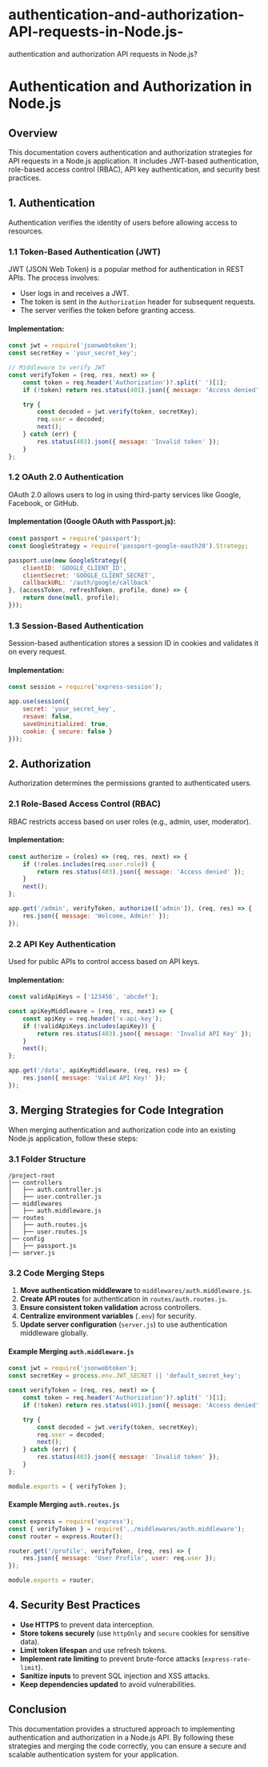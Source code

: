 # authentication-and-authorization-API-requests-in-Node.js-
authentication and authorization API requests in Node.js?



# Authentication and Authorization in Node.js

## Overview
This documentation covers authentication and authorization strategies for API requests in a Node.js application. It includes JWT-based authentication, role-based access control (RBAC), API key authentication, and security best practices.

## 1. Authentication
Authentication verifies the identity of users before allowing access to resources.

### 1.1 Token-Based Authentication (JWT)
JWT (JSON Web Token) is a popular method for authentication in REST APIs. The process involves:
- User logs in and receives a JWT.
- The token is sent in the `Authorization` header for subsequent requests.
- The server verifies the token before granting access.

#### Implementation:
```javascript
const jwt = require('jsonwebtoken');
const secretKey = 'your_secret_key';

// Middleware to verify JWT
const verifyToken = (req, res, next) => {
    const token = req.header('Authorization')?.split(' ')[1];
    if (!token) return res.status(401).json({ message: 'Access denied' });

    try {
        const decoded = jwt.verify(token, secretKey);
        req.user = decoded;
        next();
    } catch (err) {
        res.status(403).json({ message: 'Invalid token' });
    }
};
```

### 1.2 OAuth 2.0 Authentication
OAuth 2.0 allows users to log in using third-party services like Google, Facebook, or GitHub.

#### Implementation (Google OAuth with Passport.js):
```javascript
const passport = require('passport');
const GoogleStrategy = require('passport-google-oauth20').Strategy;

passport.use(new GoogleStrategy({
    clientID: 'GOOGLE_CLIENT_ID',
    clientSecret: 'GOOGLE_CLIENT_SECRET',
    callbackURL: '/auth/google/callback'
}, (accessToken, refreshToken, profile, done) => {
    return done(null, profile);
}));
```

### 1.3 Session-Based Authentication
Session-based authentication stores a session ID in cookies and validates it on every request.

#### Implementation:
```javascript
const session = require('express-session');

app.use(session({
    secret: 'your_secret_key',
    resave: false,
    saveUninitialized: true,
    cookie: { secure: false }
}));
```

## 2. Authorization
Authorization determines the permissions granted to authenticated users.

### 2.1 Role-Based Access Control (RBAC)
RBAC restricts access based on user roles (e.g., admin, user, moderator).

#### Implementation:
```javascript
const authorize = (roles) => (req, res, next) => {
    if (!roles.includes(req.user.role)) {
        return res.status(403).json({ message: 'Access denied' });
    }
    next();
};

app.get('/admin', verifyToken, authorize(['admin']), (req, res) => {
    res.json({ message: 'Welcome, Admin!' });
});
```

### 2.2 API Key Authentication
Used for public APIs to control access based on API keys.

#### Implementation:
```javascript
const validApiKeys = ['123456', 'abcdef'];

const apiKeyMiddleware = (req, res, next) => {
    const apiKey = req.header('x-api-key');
    if (!validApiKeys.includes(apiKey)) {
        return res.status(403).json({ message: 'Invalid API Key' });
    }
    next();
};

app.get('/data', apiKeyMiddleware, (req, res) => {
    res.json({ message: 'Valid API Key!' });
});
```

## 3. Merging Strategies for Code Integration
When merging authentication and authorization code into an existing Node.js application, follow these steps:

### 3.1 Folder Structure
```
/project-root
│── controllers
│   ├── auth.controller.js
│   ├── user.controller.js
│── middlewares
│   ├── auth.middleware.js
│── routes
│   ├── auth.routes.js
│   ├── user.routes.js
│── config
│   ├── passport.js
│── server.js
```

### 3.2 Code Merging Steps
1. **Move authentication middleware** to `middlewares/auth.middleware.js`.
2. **Create API routes** for authentication in `routes/auth.routes.js`.
3. **Ensure consistent token validation** across controllers.
4. **Centralize environment variables** (`.env`) for security.
5. **Update server configuration** (`server.js`) to use authentication middleware globally.

#### Example Merging `auth.middleware.js`
```javascript
const jwt = require('jsonwebtoken');
const secretKey = process.env.JWT_SECRET || 'default_secret_key';

const verifyToken = (req, res, next) => {
    const token = req.header('Authorization')?.split(' ')[1];
    if (!token) return res.status(401).json({ message: 'Access denied' });

    try {
        const decoded = jwt.verify(token, secretKey);
        req.user = decoded;
        next();
    } catch (err) {
        res.status(403).json({ message: 'Invalid token' });
    }
};

module.exports = { verifyToken };
```

#### Example Merging `auth.routes.js`
```javascript
const express = require('express');
const { verifyToken } = require('../middlewares/auth.middleware');
const router = express.Router();

router.get('/profile', verifyToken, (req, res) => {
    res.json({ message: 'User Profile', user: req.user });
});

module.exports = router;
```

## 4. Security Best Practices
- **Use HTTPS** to prevent data interception.
- **Store tokens securely** (use `httpOnly` and `secure` cookies for sensitive data).
- **Limit token lifespan** and use refresh tokens.
- **Implement rate limiting** to prevent brute-force attacks (`express-rate-limit`).
- **Sanitize inputs** to prevent SQL injection and XSS attacks.
- **Keep dependencies updated** to avoid vulnerabilities.

## Conclusion
This documentation provides a structured approach to implementing authentication and authorization in a Node.js API. By following these strategies and merging the code correctly, you can ensure a secure and scalable authentication system for your application.


